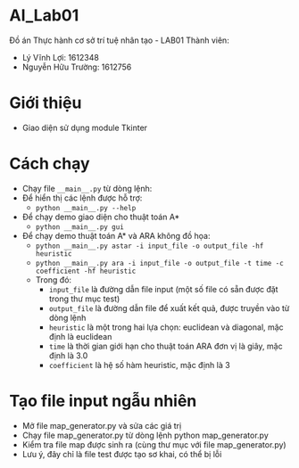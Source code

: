 # AI_Lab01
Đồ án Thực hành cơ sở trí tuệ nhân tạo - LAB01
Thành viên:
- Lý Vĩnh Lợi: 1612348
- Nguyễn Hữu Trường: 1612756

# Giới thiệu
- Giao diện sử dụng module Tkinter

# Cách chạy
- Chạy file `__main__.py` từ dòng lệnh:
- Để hiển thị các lệnh được hỗ trợ:
  - `python __main__.py --help`
- Để chạy demo giao diện cho thuật toán A*
  - `python __main__.py gui`
- Để chạy demo thuật toán A* và ARA không đồ họa:
  - `python __main__.py astar -i input_file -o output_file -hf heuristic`
  - `python __main__.py ara -i input_file -o output_file -t time -c coefficient -hf heuristic`
  - Trong đó:
    - `input_file` là đường dẫn file input (một số file có sẵn được đặt trong thư mục test)
    - `output_file` là đường dẫn file để xuất kết quả, được truyền vào từ dòng lệnh
    - `heuristic` là một trong hai lựa chọn: euclidean và diagonal, mặc định là euclidean
    - `time` là thời gian giới hạn cho thuật toán ARA đơn vị là giây, mặc định là 3.0
    - `coefficient` là hệ số hàm heuristic, mặc định là 3

# Tạo file input ngẫu nhiên
- Mở file map_generator.py và sửa các giá trị
- Chạy file map_generator.py từ dòng lệnh
	python map_generator.py
- Kiểm tra file map được sinh ra (cùng thư mục với file map_generator.py)
- Lưu ý, đây chỉ là file test được tạo sơ khai, có thể bị lỗi

